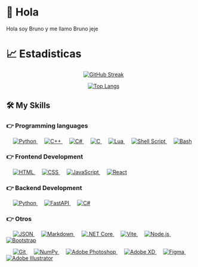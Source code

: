 # 👋 Hola
<div>
  <p align="left">
    Hola soy Bruno y me llamo Bruno jeje
  </p>
</div>


# 📈 Estadisticas
<div align="center">

  &emsp;
  [![GitHub Streak](https://github-readme-streak-stats.herokuapp.com?user=BrunoTejeria&theme=highcontrast&hide_border=true&locale=es&date_format=j%20M%5B%20Y%5D&exclude_days=Sun%2CSat&card_width=512)](https://git.io/streak-stats)
</div>
<div align="center">

&emsp;
[![Top Langs](https://github-readme-stats.vercel.app/api/top-langs/?username=BrunoTejeria&layout=compact&theme=highcontrast)](https://github.com/BrunoTejeria)

</div>

## 🛠️ My Skills
<div>

  ### 👉 Programming languages
  <p align="left">
    &emsp;
    <a href="https://www.python.org" target="_blank">
      <img alt="Python" src="https://img.shields.io/badge/Python%20-%2314354C.svg?logo=python&logoColor=white">
    </a>
      &emsp;
    <a href="https://www.w3schools.com/cpp/" target="_blank">
      <img alt="C++" src="https://img.shields.io/badge/C++%20-%2300599C.svg?logo=c%2B%2B&logoColor=white">
    </a>
    &emsp;
    <a href="https://docs.microsoft.com/en-us/dotnet/csharp/" target="_blank">
      <img alt="C#" src="https://img.shields.io/badge/C%23%20-%23239120.svg?logo=c-sharp&logoColor=white">
    </a>
    &emsp;
    <a href="https://www.learn-c.org/" target="_blank">
      <img alt="C" src="https://img.shields.io/badge/C%20-%2300599C.svg?logo=c&logoColor=white">
    </a>
    &emsp;
    <a href="https://www.lua.org/" target="_blank">
      <img alt="Lua" src="https://img.shields.io/badge/Lua%20-%232C2D72.svg?logo=lua&logoColor=white">
    </a>
    &emsp;
    <a href="https://www.shellscript.sh/" target="_blank">
      <img alt="Shell Script" src="https://img.shields.io/badge/Shell Script-%231180B3.svg?logo=gnu-bash&logoColor=white">
    </a>
    &emsp;
    <a href="https://www.gnu.org/software/bash/" target="_blank">
      <img alt="Bash" src="https://img.shields.io/badge/Bash-%234EAA25.svg?logo=gnu-bash&logoColor=white">
    </a>
  </p>

  ### 👉 Frontend Development

  <p align="left">
    &emsp;
    <a href="https://www.w3.org/html/" target="_blank">
    <img alt="HTML" src="https://img.shields.io/badge/HTML5%20-%23E34F26.svg?logo=html5&logoColor=white">
    </a>
    &emsp;
    <a href="https://www.w3schools.com/css/" target="_blank">
      <img alt="CSS" src="https://img.shields.io/badge/CSS%20-%231572B6.svg?logo=css3&logoColor=white">
    </a>
    &emsp;
    <a href="https://developer.mozilla.org/en-US/docs/Web/JavaScript" target="_blank">
    <img alt="JavaScript" src="https://img.shields.io/badge/JavaScript-%23F7DF1E.svg?logo=javascript&logoColor=black">
  </a>
    &emsp;
    <a href="https://reactjs.org/" target="_blank">
      <img alt="React" src="https://img.shields.io/badge/React%20-%2320232a.svg?logo=react&logoColor=61DAFB">
    </a>
  </p>

  ### 👉 Backend Development

  <p align="left">
    &emsp;
    <a href="https://www.python.org/" target="_blank">
      <img alt="Python" src="https://img.shields.io/badge/Python%20-%233776AB.svg?logo=python&logoColor=white">
    </a>
    &emsp;
    <a href="https://fastapi.tiangolo.com/" target="_blank">
      <img alt="FastAPI" src="https://img.shields.io/badge/FastAPI%20-%230D96F6.svg?logo=fastapi&logoColor=white">
    </a>
    &emsp;
    <a href="https://docs.microsoft.com/en-us/dotnet/csharp/" target="_blank">
      <img alt="C#" src="https://img.shields.io/badge/C%23%20-%23239120.svg?logo=c-sharp&logoColor=white">
    </a>
  </p>

  ### 👉 Otros

  <p align="left">
    &emsp;
    <a href="https://www.json.org/" target="_blank">
      <img alt="JSON" src="https://img.shields.io/badge/JSON%20-%23232F3E.svg?logo=json&logoColor=white">
    </a>
    &emsp;
    <a href="https://daringfireball.net/projects/markdown/" target="_blank">
      <img alt="Markdown" src="https://img.shields.io/badge/Markdown%20-%23000000.svg?logo=markdown&logoColor=white">
    </a>
    &emsp;
    <a href="https://dotnet.microsoft.com/" target="_blank">
      <img alt=".NET Core" src="https://img.shields.io/badge/.NET%20Core%20-%23512BD4.svg?logo=.net&logoColor=white">
    </a>
    &emsp;
    <a href="https://vitejs.dev/" target="_blank">
      <img alt="Vite" src="https://img.shields.io/badge/Vite%20-%230A0A0A.svg?logo=vite&logoColor=white">
    </a>
    &emsp;
    <a href="https://nodejs.org/" target="_blank">
      <img alt="Node.js" src="https://img.shields.io/badge/Node.js%20-%23339933.svg?logo=node.js&logoColor=white">
    </a>
      &emsp;
    <a href="https://getbootstrap.com" target="_blank">
      <img alt="Bootstrap" src="https://img.shields.io/badge/Bootstrap-%23563D7C.svg?style=flat&logo=bootstrap&logoColor=white"/>
    </a>
  </p>
  <p align="left">
    &emsp;
    <a href="https://git-scm.com/" target="_blank">
      <img alt="Git" src="https://img.shields.io/badge/Git%20-%23F05032.svg?logo=git&logoColor=white">
    </a>
    &emsp;
    <a href="https://numpy.org/" target="_blank">
      <img alt="NumPy" src="https://img.shields.io/badge/NumPy-%23013243.svg?logo=numpy&logoColor=white">
    </a>
    &emsp;
    <a href="https://www.adobe.com/products/photoshop.html" target="_blank">
      <img alt="Adobe Photoshop" src="https://img.shields.io/badge/Photoshop-%2331A8FF.svg?logo=adobe-photoshop&logoColor=white">
    </a>
    &emsp;
    <a href="https://www.adobe.com/products/xd.html" target="_blank">
      <img alt="Adobe XD" src="https://img.shields.io/badge/Adobe XD-%23FF26BE.svg?logo=adobe-xd&logoColor=white">
    </a>
    &emsp;
    <a href="https://www.figma.com/" target="_blank">
      <img alt="Figma" src="https://img.shields.io/badge/Figma-%23F24E1E.svg?logo=figma&logoColor=white">
    </a>
    &emsp;
    <a href="https://www.adobe.com/products/illustrator.html" target="_blank">
      <img alt="Adobe Illustrator" src="https://img.shields.io/badge/Illustrator-%23FF9A00.svg?logo=adobe-illustrator&logoColor=white">
    </a>

  </p>
</div>
